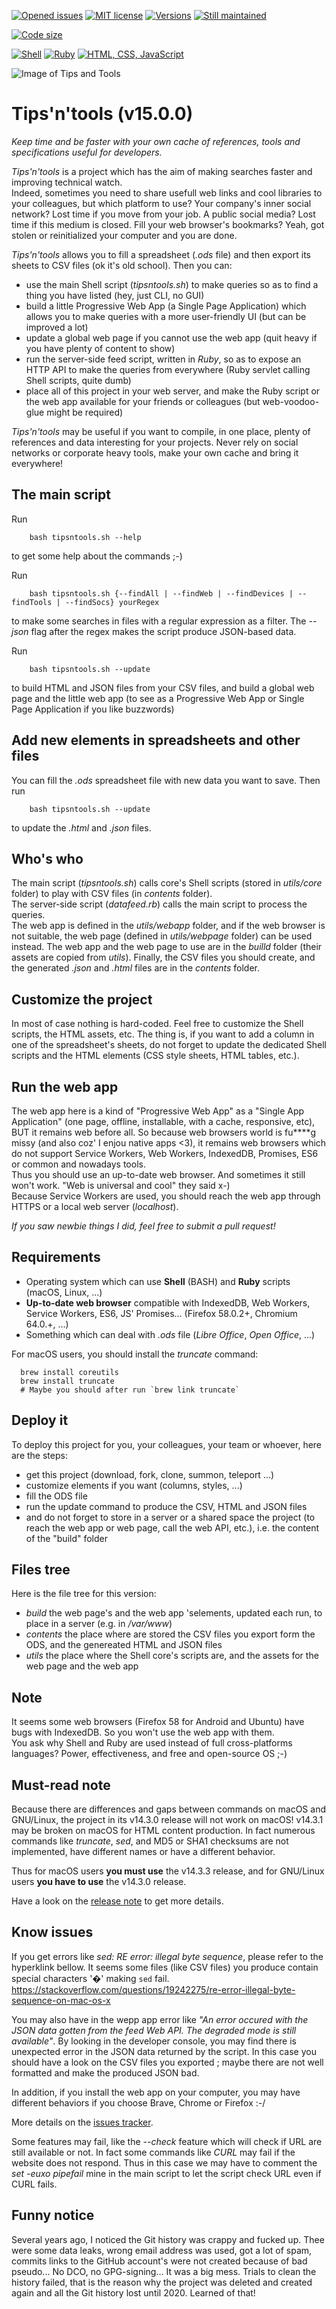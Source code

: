 [![Opened issues](https://img.shields.io/github/issues-raw/pylapp/Tips-tools?style=for-the-badge)](https://github.com/pylapp/Tips-tools/issues)
[![MIT license](https://img.shields.io/github/license/pylapp/Tips-tools?style=for-the-badge)](https://github.com/pylapp/Tips-tools/blob/master/LICENSE.txt)
[![Versions](https://img.shields.io/github/v/release/pylapp/Tips-tools?label=Last%20version&style=for-the-badge)](https://github.com/pylapp/Tips-tools/releases)
[![Still maintained](https://img.shields.io/maintenance/yes/2023?style=for-the-badge)](https://github.com/pylapp/Tips-tools/issues?q=is%3Aissue+is%3Aclosed)

[![Code size](https://img.shields.io/github/languages/code-size/pylapp/Tips-Tools?style=for-the-badge)](https://github.com/pylapp/Tips-tools/tree/content)

[![Shell](https://img.shields.io/badge/-Shell-89e051?style=for-the-badge)](https://github.com/pylapp/Tips-tools/search?l=shell)
[![Ruby](https://img.shields.io/badge/-Ruby-701516?style=for-the-badge)](https://github.com/pylapp/Tips-tools/search?l=ruby)
[![HTML, CSS, JavaScript](https://img.shields.io/badge/-Web-563d7c?style=for-the-badge)](https://github.com/pylapp/Tips-tools/search?l=html)

![Image of Tips and Tools](https://github.com/pylapp/Tips-tools)

# Tips'n'tools (v15.0.0)

  <em>Keep time and be faster with your own cache of references, tools and specifications useful for developers.</em>

  _Tips'n'tools_ is a project which has the aim of making searches faster and improving technical watch.  
  Indeed, sometimes you need to share usefull web links and cool libraries to your colleagues, but which platform to use?
  Your company's inner social network? Lost time if you move from your job.
  A public social media? Lost time if this medium is closed.
  Fill your web browser's bookmarks? Yeah, got stolen or reinitialized your computer and you are done.  

  _Tips'n'tools_ allows you to fill a spreadsheet (_.ods_ file) and then export its sheets to CSV files (ok it's old school).
  Then you can:  
- use the main Shell script (_tipsntools.sh_) to make queries so as to find a thing you have listed (hey, just CLI, no GUI) 
- build a little Progressive Web App (a Single Page Application) which allows you to make queries with a more user-friendly UI (but can be improved a lot)
- update a global web page if you cannot use the web app (quit heavy if you have plenty of content to show)
- run the server-side feed script, written in _Ruby_, so as to expose an HTTP API to make the queries from everywhere (Ruby servlet calling Shell scripts, quite dumb)
- place all of this project in your web server, and make the Ruby script or the web app available for your friends or colleagues (but web-voodoo-glue might be required)

 _Tips'n'tools_ may be useful if you want to compile, in one place, plenty of references and data interesting for your projects.
  Never rely on social networks or corporate heavy tools, make your own cache and bring it everywhere!


## The main script

 Run
```shell
	bash tipsntools.sh --help
```
 to get some help about the commands ;-)

 Run
```shell
	bash tipsntools.sh {--findAll | --findWeb | --findDevices | --findTools | --findSocs} yourRegex
```
 to make some searches in files with a regular expression as a filter. The _--json_ flag after the regex makes the script produce JSON-based data.

 Run
```shell
	bash tipsntools.sh --update
```
 to build HTML and JSON files from your CSV files, and build a global web page and the little web app (to see as a Progressive Web App or Single Page Application if you like buzzwords)

## Add new elements in spreadsheets and other files

You can fill the _.ods_ spreadsheet file with new data you want to save. Then run
```shell
	bash tipsntools.sh --update
```
to update the _.html_ and _.json_ files.

## Who's who

The main script (_tipsntools.sh_) calls core's Shell scripts (stored in _utils/core_ folder) to play with CSV files (in _contents_ folder).  
The server-side script (_datafeed.rb_) calls the main script to process the queries.  
The web app is defined in the _utils/webapp_ folder, and if the web browser is not suitable, the web page (defined in _utils/webpage_ folder) can be used instead.
The web app and the web page to use are in the _builld_ folder (their assets are copied from _utils_).
Finally, the CSV files you should create, and the generated _.json_ and _.html_ files are in the _contents_ folder.

## Customize the project

In most of case nothing is hard-coded. Feel free to customize the Shell scripts, the HTML assets, etc.
The thing is, if you want to add a column in one of the spreadsheet's sheets, do not forget to update the dedicated Shell scripts and the HTML elements (CSS style sheets, HTML tables, etc.).

## Run the web app

The web app here is a kind of "Progressive Web App" as a "Single App Application" (one page, offline, installable, with a cache, responsive, etc), BUT it remains web before all.
So because web browsers world is fu****g missy (and also coz' I enjou native apps <3), it remains web browsers which do not support Service Workers, Web Workers, IndexedDB, Promises, ES6 or common and nowadays tools.  
Thus you should use an up-to-date web browser. And sometimes it still won't work. "Web is universal and cool" they said x-)  
Because Service Workers are used, you should reach the web app through HTTPS or a local web server (_localhost_).

_If you saw newbie things I did, feel free to submit a pull request!_

## Requirements

- Operating system which can use **Shell** (BASH) and **Ruby** scripts (macOS, Linux, ...)
- **Up-to-date web browser** compatible with IndexedDB, Web Workers, Service Workers, ES6, JS' Promises... (Firefox 58.0.2+, Chromium 64.0.+, ...)
- Something which can deal with _.ods_ file (_Libre Office_, _Open Office_, ...)

For macOS users, you should install the _truncate_ command:
```shell
  brew install coreutils
  brew install truncate
  # Maybe you should after run `brew link truncate`
```

## Deploy it

To deploy this project for you, your colleagues, your team or whoever, here are the steps:
- get this project (download, fork, clone, summon, teleport ...)
- customize elements if you want (columns, styles, ...)
- fill the ODS file
- run the update command to produce the CSV, HTML and JSON files
- and do not forget to store in a server or a shared space the project (to reach the web app or web page, call the web API, etc.), i.e. the content of the "build" folder

## Files tree

Here is the file tree for this version:
- _build_ the web page's and the web app 'selements, updated each run, to place in a server (e.g. in _/var/www_)
- _contents_ the place where are stored the CSV files you export form the ODS, and the genereated HTML and JSON files
- _utils_ the place where the Shell core's scripts are, and the assets for the web page and the web app

## Note

It seems some web browsers (Firefox 58 for Android and Ubuntu) have bugs with IndexedDB. So you won't use the web app with them.  
You ask why Shell and Ruby are used instead of full cross-platforms languages? Power, effectiveness, and free and open-source OS ;-)  

## Must-read note

Because there are differences and gaps between commands on macOS and GNU/Linux, the project in its v14.3.0 release will not work on macOS! v14.3.1 may be broken on macOS for HTML content production.
In fact numerous commands like _truncate_, _sed_, and MD5 or SHA1 checksums are not implemented, have different names or have a different behavior.

Thus for macOS users **you must use** the v14.3.3 release, and for GNU/Linux users **you have to use** the v14.3.0 release.

Have a look on the [release note](https://github.com/pylapp/Tips-tools/blob/master/CHANGELOG.md) to get more details.

## Know issues

If you get errors like _sed: RE error: illegal byte sequence_, please refer to the hyperklink bellow.
It seems some files (like CSV files) you produce contain special characters '�' making `sed` fail.
https://stackoverflow.com/questions/19242275/re-error-illegal-byte-sequence-on-mac-os-x

You may also have in the wepp app error like _"An error occured with the JSON data gotten from the feed Web API. The degraded mode is still available"_. By looking in the developer console, you may find there is unexpected error in the JSON data returned by the script.
In this case you should have a look on the CSV files you exported ; maybe there are not well formatted and make the produced JSON bad.

In addition, if you install the web app on your computer, you may have different behaviors if you choose Brave, Chrome or Firefox :-/

More details on the [issues tracker](https://github.com/pylapp/Tips-tools/issues).

Some features may fail, like the _--check_ feature which will check if URL are still available or not.
In fact some commands like _CURL_ may fail if the website does not respond.
Thus in this case we may have to comment the _set -euxo pipefail_ mine in the main script to let the script check URL even if CURL fails.

## Funny notice

Several years ago, I noticed the Git history was crappy and fucked up. Thee were some data leaks, wrong email address was used, got a lot of spam, commits links to the GitHub account's were not created because of bad pseudo... No DCO, no GPG-signing... It was a big mess. Trials to clean the history failed, that is the reason why the project was deleted and created again and all the Git history lost until 2020. Learned of that!